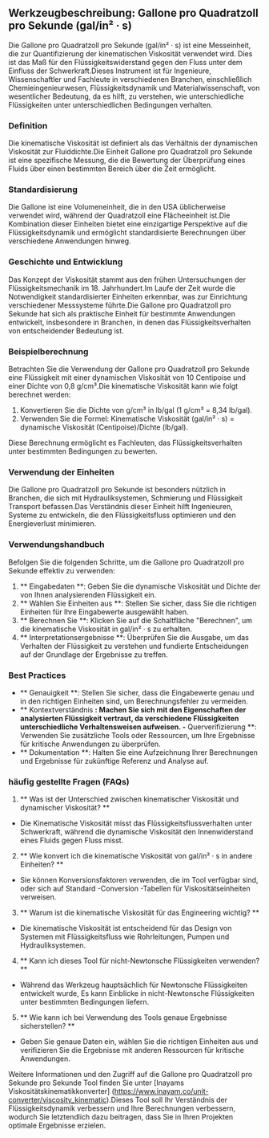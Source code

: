 ## Werkzeugbeschreibung: Gallone pro Quadratzoll pro Sekunde (gal/in² · s)

Die Gallone pro Quadratzoll pro Sekunde (gal/in² · s) ist eine Messeinheit, die zur Quantifizierung der kinematischen Viskosität verwendet wird. Dies ist das Maß für den Flüssigkeitswiderstand gegen den Fluss unter dem Einfluss der Schwerkraft.Dieses Instrument ist für Ingenieure, Wissenschaftler und Fachleute in verschiedenen Branchen, einschließlich Chemieingenieurwesen, Flüssigkeitsdynamik und Materialwissenschaft, von wesentlicher Bedeutung, da es hilft, zu verstehen, wie unterschiedliche Flüssigkeiten unter unterschiedlichen Bedingungen verhalten.

### Definition

Die kinematische Viskosität ist definiert als das Verhältnis der dynamischen Viskosität zur Fluiddichte.Die Einheit Gallone pro Quadratzoll pro Sekunde ist eine spezifische Messung, die die Bewertung der Überprüfung eines Fluids über einen bestimmten Bereich über die Zeit ermöglicht.

### Standardisierung

Die Gallone ist eine Volumeneinheit, die in den USA üblicherweise verwendet wird, während der Quadratzoll eine Flächeeinheit ist.Die Kombination dieser Einheiten bietet eine einzigartige Perspektive auf die Flüssigkeitsdynamik und ermöglicht standardisierte Berechnungen über verschiedene Anwendungen hinweg.

### Geschichte und Entwicklung

Das Konzept der Viskosität stammt aus den frühen Untersuchungen der Flüssigkeitsmechanik im 18. Jahrhundert.Im Laufe der Zeit wurde die Notwendigkeit standardisierter Einheiten erkennbar, was zur Einrichtung verschiedener Messsysteme führte.Die Gallone pro Quadratzoll pro Sekunde hat sich als praktische Einheit für bestimmte Anwendungen entwickelt, insbesondere in Branchen, in denen das Flüssigkeitsverhalten von entscheidender Bedeutung ist.

### Beispielberechnung

Betrachten Sie die Verwendung der Gallone pro Quadratzoll pro Sekunde eine Flüssigkeit mit einer dynamischen Viskosität von 10 Centipoise und einer Dichte von 0,8 g/cm³.Die kinematische Viskosität kann wie folgt berechnet werden:

1. Konvertieren Sie die Dichte von g/cm³ in lb/gal (1 g/cm³ = 8,34 lb/gal).
2. Verwenden Sie die Formel: Kinematische Viskosität (gal/in² · s) = dynamische Viskosität (Centipoise)/Dichte (lb/gal).

Diese Berechnung ermöglicht es Fachleuten, das Flüssigkeitsverhalten unter bestimmten Bedingungen zu bewerten.

### Verwendung der Einheiten

Die Gallone pro Quadratzoll pro Sekunde ist besonders nützlich in Branchen, die sich mit Hydrauliksystemen, Schmierung und Flüssigkeit Transport befassen.Das Verständnis dieser Einheit hilft Ingenieuren, Systeme zu entwickeln, die den Flüssigkeitsfluss optimieren und den Energieverlust minimieren.

### Verwendungshandbuch

Befolgen Sie die folgenden Schritte, um die Gallone pro Quadratzoll pro Sekunde effektiv zu verwenden:

1. ** Eingabedaten **: Geben Sie die dynamische Viskosität und Dichte der von Ihnen analysierenden Flüssigkeit ein.
2. ** Wählen Sie Einheiten aus **: Stellen Sie sicher, dass Sie die richtigen Einheiten für Ihre Eingabewerte ausgewählt haben.
3. ** Berechnen Sie **: Klicken Sie auf die Schaltfläche "Berechnen", um die kinematische Viskosität in gal/in² · s zu erhalten.
4. ** Interpretationsergebnisse **: Überprüfen Sie die Ausgabe, um das Verhalten der Flüssigkeit zu verstehen und fundierte Entscheidungen auf der Grundlage der Ergebnisse zu treffen.

### Best Practices

- ** Genauigkeit **: Stellen Sie sicher, dass die Eingabewerte genau und in den richtigen Einheiten sind, um Berechnungsfehler zu vermeiden.
- ** Kontextverständnis **: Machen Sie sich mit den Eigenschaften der analysierten Flüssigkeit vertraut, da verschiedene Flüssigkeiten unterschiedliche Verhaltensweisen aufweisen.
-** Querverifizierung **: Verwenden Sie zusätzliche Tools oder Ressourcen, um Ihre Ergebnisse für kritische Anwendungen zu überprüfen.
- ** Dokumentation **: Halten Sie eine Aufzeichnung Ihrer Berechnungen und Ergebnisse für zukünftige Referenz und Analyse auf.

### häufig gestellte Fragen (FAQs)

1. ** Was ist der Unterschied zwischen kinematischer Viskosität und dynamischer Viskosität? **
- Die Kinematische Viskosität misst das Flüssigkeitsflussverhalten unter Schwerkraft, während die dynamische Viskosität den Innenwiderstand eines Fluids gegen Fluss misst.

2. ** Wie konvert ich die kinematische Viskosität von gal/in² · s in andere Einheiten? **
- Sie können Konversionsfaktoren verwenden, die im Tool verfügbar sind, oder sich auf Standard -Conversion -Tabellen für Viskositätseinheiten verweisen.

3. ** Warum ist die kinematische Viskosität für das Engineering wichtig? **
- Die kinematische Viskosität ist entscheidend für das Design von Systemen mit Flüssigkeitsfluss wie Rohrleitungen, Pumpen und Hydrauliksystemen.

4. ** Kann ich dieses Tool für nicht-Newtonsche Flüssigkeiten verwenden? **
- Während das Werkzeug hauptsächlich für Newtonsche Flüssigkeiten entwickelt wurde, Es kann Einblicke in nicht-Newtonsche Flüssigkeiten unter bestimmten Bedingungen liefern.

5. ** Wie kann ich bei Verwendung des Tools genaue Ergebnisse sicherstellen? **
- Geben Sie genaue Daten ein, wählen Sie die richtigen Einheiten aus und verifizieren Sie die Ergebnisse mit anderen Ressourcen für kritische Anwendungen.

Weitere Informationen und den Zugriff auf die Gallone pro Quadratzoll pro Sekunde pro Sekunde Tool finden Sie unter [Inayams Viskositätskinematikkonverter] (https://www.inayam.co/unit-converter/viscosity_kinematic).Dieses Tool soll Ihr Verständnis der Flüssigkeitsdynamik verbessern und Ihre Berechnungen verbessern, wodurch Sie letztendlich dazu beitragen, dass Sie in Ihren Projekten optimale Ergebnisse erzielen.